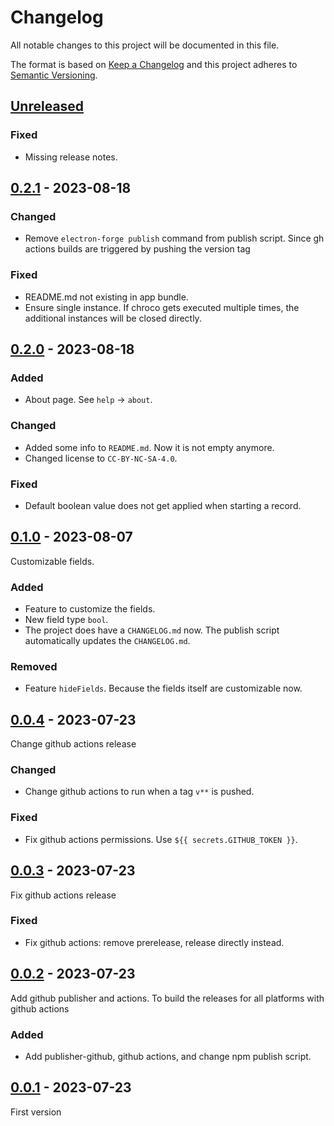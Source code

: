 # Changelog
All notable changes to this project will be documented in this file.

The format is based on [Keep a Changelog](http://keepachangelog.com/)
and this project adheres to [Semantic Versioning](http://semver.org/).

## [Unreleased]
### Fixed
- Missing release notes.

## [0.2.1] - 2023-08-18
### Changed
- Remove `electron-forge publish` command from publish script. Since gh actions builds are triggered by pushing the version tag

### Fixed
- README.md not existing in app bundle.
- Ensure single instance. If chroco gets executed multiple times, the additional instances will be closed directly.

## [0.2.0] - 2023-08-18
### Added
- About page. See `help` -> `about`.

### Changed
- Added some info to `README.md`. Now it is not empty anymore.
- Changed license to `CC-BY-NC-SA-4.0`.

### Fixed
- Default boolean value does not get applied when starting a record.

## [0.1.0] - 2023-08-07
Customizable fields.

### Added
- Feature to customize the fields.
- New field type `bool`.
- The project does have a `CHANGELOG.md` now. The publish script automatically updates the `CHANGELOG.md`.

### Removed
- Feature `hideFields`. Because the fields itself are customizable now.

## [0.0.4] - 2023-07-23
Change github actions release

### Changed
- Change github actions to run when a tag `v**` is pushed.

### Fixed
- Fix github actions permissions. Use `${{ secrets.GITHUB_TOKEN }}`.

## [0.0.3] - 2023-07-23
Fix github actions release

### Fixed
- Fix github actions: remove prerelease, release directly instead.

## [0.0.2] - 2023-07-23
Add github publisher and actions. To build the releases for all platforms with github actions

### Added
- Add publisher-github, github actions, and change npm publish script.

## [0.0.1] - 2023-07-23
First version

[Unreleased]: https://github.com/jhotadhari/chroco/compare/v0.2.1...HEAD
[0.2.1]: https://github.com/jhotadhari/chroco/compare/v0.2.0...v0.2.1
[0.2.0]: https://github.com/jhotadhari/chroco/compare/v0.1.0...v0.2.0
[0.1.0]: https://github.com/jhotadhari/chroco/compare/v0.0.4...v0.1.0
[0.0.4]: https://github.com/jhotadhari/chroco/compare/v0.0.3...v0.0.4
[0.0.3]: https://github.com/jhotadhari/chroco/compare/v0.0.2...v0.0.3
[0.0.2]: https://github.com/jhotadhari/chroco/compare/v0.0.1...v0.0.2
[0.0.1]: https://github.com/jhotadhari/chroco/releases/tag/v0.0.1
